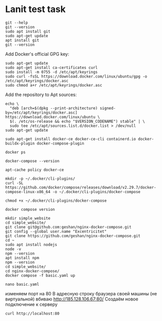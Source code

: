 # Lanit test task
 ```
git --help
git --version
sudo apt install git
sudo apt-get update
apt install git
git --version
```
Add Docker's official GPG key:
```
sudo apt-get update
sudo apt-get install ca-certificates curl
sudo install -m 0755 -d /etc/apt/keyrings
sudo curl -fsSL https://download.docker.com/linux/ubuntu/gpg -o /etc/apt/keyrings/docker.asc
sudo chmod a+r /etc/apt/keyrings/docker.asc
```
Add the repository to Apt sources:
```
echo \
  "deb [arch=$(dpkg --print-architecture) signed-by=/etc/apt/keyrings/docker.asc] https://download.docker.com/linux/ubuntu \
  $(. /etc/os-release && echo "$VERSION_CODENAME") stable" | \
  sudo tee /etc/apt/sources.list.d/docker.list > /dev/null
sudo apt-get update

sudo apt-get install docker-ce docker-ce-cli containerd.io docker-buildx-plugin docker-compose-plugin

docker ps

docker-compose --version

apt-cache policy docker-ce

mkdir -p ~/.docker/cli-plugins/
curl -SL https://github.com/docker/compose/releases/download/v2.29.7/docker-compose-linux-x86_64 -o ~/.docker/cli-plugins/docker-compose

chmod +x ~/.docker/cli-plugins/docker-compose

docker compose version

mkdir simple_website
cd simple_website/
git clone git@github.com:geshan/nginx-docker-compose.git
git config --global user.name "Excentricitet"
git clone https://github.com/geshan/nginx-docker-compose.git
cd ~
sudo apt install nodejs
node -v
npm --version
apt install npm
npm --version
cd simple_website/
cd nginx-docker-compose/
docker compose -f basic.yaml up
```

```
nano basic.yaml
```
изменяем порт на 80
В адресную строку браузера своей машины (не виртуальной) вбиваю http://185.128.106.67:80/
Создаём новое подключение к серверу
```
curl http://localhost:80
```
